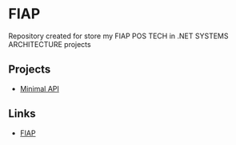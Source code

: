 # FIAP

Repository created for store my FIAP POS TECH in .NET SYSTEMS ARCHITECTURE projects

## Projects

* [Minimal API](./Fase1/API/)

## Links

* [FIAP](https://postech.fiap.com.br/curso/arquitetura-sistemas-net)